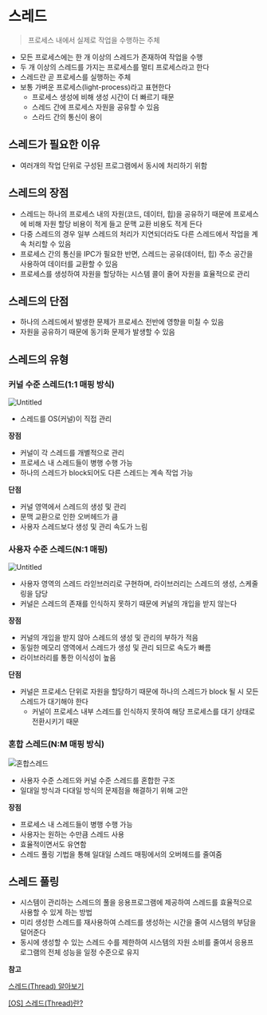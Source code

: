 # 스레드

> 프로세스 내에서 실제로 작업을 수행하는 주체
> 
- 모든 프로세스에는 한 개 이상의 스레드가 존재하여 작업을 수행
- 두 개 이상의 스레드를 가지는 프로세스를 멀티 프로세스라고 한다
- 스레드란 곧 프로세스를 실행하는 주체
- 보통 가벼운 프로세스(light-process)라고 표현한다
    - 프로세스 생성에 비해 생성 시간이 더 빠르기 때문
    - 스레드 간에 프로세스 자원을 공유할 수 있음
    - 스라드 간의 통신이 용이

## 스레드가 필요한 이유

- 여러개의 작업 단위로 구성된 프로그램에서 동시에 처리하기 위함

## 스레드의 장점

- 스레드는 하나의 프로세스 내의 자원(코드, 데이터, 힙)을 공유하기 때문에 프로세스에 비해 자원 할당 비용이 적게 들고 문맥 교환 비용도 적게 든다
- 다중 스레드의 경우 일부 스레드의 처리가 지연되더라도 다른 스레드에서 작업을 계속 처리할 수 있음
- 프로세스 간의 통신을 IPC가 필요한 반면, 스레드는 공유(데이터, 힙) 주소 공간을 사용하여 데이터를 교환할 수 있음
- 프로세스를 생성하여 자원을 할당하는 시스템 콜이 줄어 자원을 효율적으로 관리

## 스레드의 단점

- 하나의 스레드에서 발생한 문제가 프로세스 전반에 영향을 미칠 수 있음
- 자원을 공유하기 때문에 동기화 문제가 발생할 수 있음

## 스레드의 유형

### 커널 수준 스레드(1:1 매핑 방식)

![Untitled](https://blog.kakaocdn.net/dn/Sc4OP/btrAVtAl4C2/DQVavAV6XEIi368VhfzEzk/img.png)

- 스레드를 OS(커널)이 직접 관리

**장점**

- 커널이 각 스레드를 개별적으로 관리
- 프로세스 내 스레드들이 병행 수행 가능
- 하나의 스레드가 block되어도 다른 스레드는 계속 작업 가능

**단점**

- 커널 영역에서 스레드의 생성 및 관리
- 문맥 교환으로 인한 오버헤드가 큼
- 사용자 스레드보다 생성 및 관리 속도가 느림

### 사용자 수준 스레드(N:1 매핑)

![Untitled](https://blog.kakaocdn.net/dn/5f3OL/btrAYudzA4x/WGtSVkdwKeTRyoVEGWZ2Sk/img.png)
- 사용자 영역의 스레드 라읻브러리로 구현하며, 라이브러리는 스레드의 생성, 스케줄링을 담당
- 커널은 스레드의 존재를 인식하지 못하기 때문에 커널의 개입을 받지 않는다

**장점**

- 커널의 개입을 받지 않아 스레드의 생성 및 관리의 부하가 적음
- 동일한 메모리 영역에서 스레드가 생성 및 관리 되므로 속도가 빠름
- 라이브러리를 통한 이식성이 높음

**단점**

- 커널은 프로세스 단위로 자원을 할당하기 때문에 하나의 스레드가 block 될 시 모든 스레드가 대기해야 한다
    - 커널이 프로세스 내부 스레드를 인식하지 못하여 해당 프로세스를 대기 상태로 전환시키기 때문

### 혼합 스레드(N:M 매핑 방식)

![혼합스레드](https://img1.daumcdn.net/thumb/R1280x0/?scode=mtistory2&fname=https%3A%2F%2Fblog.kakaocdn.net%2Fdn%2Fb20vhF%2FbtrAR8ihyMI%2FH0pIdFlMu98kktYcGxkQ6K%2Fimg.png)
- 사용자 수준 스레드와 커널 수준 스레드를 혼합한 구조
- 일대일 방식과 다대일 방식의 문제점을 해결하기 위해 고안

**장점**

- 프로세스 내 스레드들이 병행 수행 가능
- 사용자는 원하는 수만큼 스레드 사용
- 효율적이면서도 유연함
- 스레드 풀링 기법을 통해 일대일 스레드 매핑에서의 오버헤드를 줄여줌

## 스레드 풀링

- 시스템이 관리하는 스레드의 풀을 응용프로그램에 제공하여 스레드를 효율적으로 사용할 수 있게 하는 방법
- 미리 생성한 스레드를 재사용하여 스레드를 생성하는 시간을 줄여 시스템의 부담을 덜어준다
- 동시에 생성할 수 있는 스레드 수를 제한하여 시스템의 자원 소비를 줄여서 응용프로그램의 전체 성능을 일정 수준으로 유지

**참고**

[스레드(Thread) 알아보기](https://yoongrammer.tistory.com/55)

[[OS] 스레드(Thread)란?](https://cocoon1787.tistory.com/849)
